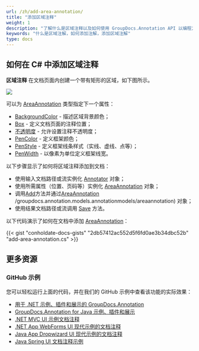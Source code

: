 ```yaml
---
url: /zh/add-area-annotation/
title: "添加区域注释"
weight: 1
description: "了解什么是区域注释以及如何使用 GroupDocs.Annotation API 以编程方式将其添加到文档中，该 API 是 Conholdate.Total for .NET 的一部分。"
keywords: "什么是区域注解，如何添加注解，添加区域注解"
type: docs
---
```


## 如何在 C# 中添加区域注释

**区域注释** 在文档页面内创建一个带有矩形的区域，如下图所示。

![](annotation/net/images/add-area-annotation.png)

可以为 [AreaAnnotation](https://apireference.groupdocs.com/net/annotation/groupdocs.annotation.models.annotationmodels/areaannotation) 类型指定下一个属性：

* [BackgroundColor](https://apireference.groupdocs.com/annotation/net/groupdocs.annotation.models.annotationmodels/areaannotation/properties/backgroundcolor) - 描述区域背景颜色；
* [Box](https://apireference.groupdocs.com/annotation/net/groupdocs.annotation.models.annotationmodels/areaannotation/properties/box) - 定义文档页面的注释位置；
* [不透明度](https://apireference.groupdocs.com/annotation/net/groupdocs.annotation.models.annotationmodels/areaannotation/properties/opacity) - 允许设置注释不透明度；
* [PenColor](https://apireference.groupdocs.com/annotation/net/groupdocs.annotation.models.annotationmodels/areaannotation/properties/pencolor) - 定义框架颜色；
* [PenStyle](https://apireference.groupdocs.com/annotation/net/groupdocs.annotation.models.annotationmodels/areaannotation/properties/penstyle) - 定义框架线条样式（实线、虚线、点等）；
* [PenWidth](https://apireference.groupdocs.com/annotation/net/groupdocs.annotation.models.annotationmodels/areaannotation/properties/penwidth) - 以像素为单位定义框架线宽。

以下步骤显示了如何将区域注释添加到文档：

* 使用输入文档路径或流实例化 [Annotator](https://apireference.groupdocs.com/net/annotation/groupdocs.annotation/annotator) 对象；
* 使用所需属性（位置、页码等）实例化 [AreaAnnotation](https://apireference.groupdocs.com/net/annotation/groupdocs.annotation.models.annotationmodels/areaannotation) 对象；
* 调用[Add](https://apireference.groupdocs.com/net/annotation/groupdocs.annotation/annotator/methods/add)方法并通过[AreaAnnotation](https://apireference.groupdocs.com/net/annotation) /groupdocs.annotation.models.annotationmodels/areaannotation) 对象；
* 使用结果文档路径或流调用 [Save](https://apireference.groupdocs.com/net/annotation/groupdocs.annotation/annotator/methods/save/index) 方法。

以下代码演示了如何在文档中添加 [AreaAnnotation](https://apireference.groupdocs.com/net/annotation/groupdocs.annotation.models.annotationmodels/areaannotation)：

{{< gist "conholdate-docs-gists" "2db57412ac552d5f6fd0ae3b34dbc52b" "add-area-annotation.cs" >}}

## 更多资源
### GitHub 示例
您可以轻松运行上面的代码，并在我们的 GitHub 示例中查看该功能的实际效果：

* [用于 .NET 示例、插件和展示的 GroupDocs.Annotation](https://github.com/groupdocs-annotation/GroupDocs.Annotation-for-.NET)
* [GroupDocs.Annotation for Java 示例、插件和展示](https://github.com/groupdocs-annotation/GroupDocs.Annotation-for-Java)
* [.NET MVC UI 示例文档注释](https://github.com/groupdocs-annotation/GroupDocs.Annotation-for-.NET-MVC)
* [.NET App WebForms UI 现代示例的文档注释](https://github.com/groupdocs-annotation/GroupDocs.Annotation-for-.NET-WebForms)
* [Java App Dropwizard UI 现代示例的文档注释](https://github.com/groupdocs-annotation/GroupDocs.Annotation-for-Java-Dropwizard)
* [Java Spring UI 文档注释示例](https://github.com/groupdocs-annotation/GroupDocs.Annotation-for-Java-Spring)
    




